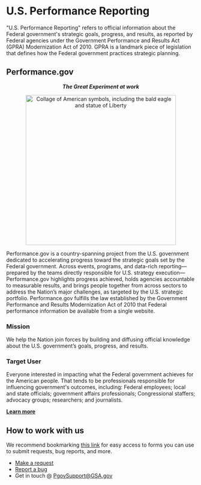 # U.S. Performance Reporting
"U.S. Performance Reporting" refers to official information about the Federal government's strategic goals, progress, and results, as reported by Federal agencies under the Government Performance and Results Act (GPRA) Modernization Act of 2010. GPRA is a landmark piece of legislation that defines how the Federal government practices strategic planning.

## Performance.gov
<p align="center" style="font-weight: bold; font-style: italic;">
The Great Experiment at work
</p>
<p align="center">
<img src="https://assets.performance.gov/US-performance-reporting/pgov-collage.png"
     alt="Collage of American symbols, including the bald eagle and statue of Liberty"
     style="width: 400px; height: auto;" />
     </p>

Performance.gov is a country-spanning project from the U.S. government dedicated to accelerating progress toward the strategic goals set by the Federal government. Across events, programs, and data-rich reporting—prepared by the teams directly responsible for U.S. strategy execution—Performance.gov highlights progress achieved, holds agencies accountable to measurable results, and brings people together from across sectors to address the Nation’s major challenges, as targeted by the U.S. strategic portfolio. Performance.gov fulfills the law established by the Government Performance and Results Modernization Act of 2010 that Federal performance information be available from a single website.

### Mission

We help the Nation join forces by building and diffusing official knowledge about the U.S. government’s goals, progress, and results.

### Target User
Everyone interested in impacting what the Federal government achieves for the American people. That tends to be professionals responsible for influencing government's outcomes, including: Federal employees; local and state officials; government affairs professionals; Congressional staffers; advocacy groups; researchers; and journalists.

**[Learn more](https://github.com/GSA/US-performance-reporting/wiki)**

## How to work with us
We recommend bookmarking [this link](https://github.com/GSA/US-performance-reporting/issues/new/choose) for easy access to forms you can use to submit requests, bug reports, and more.
* [Make a request](https://github.com/GSA/US-performance-reporting/issues/new?assignees=metzgr&labels=new&template=request.yaml&title=%5BRequest%5D%3A+)
* [Report a bug](https://github.com/GSA/US-performance-reporting/issues/new?assignees=metzgr%2Cryanwoldatwork&labels=bug%2Ctriage&template=bug_report.yaml&title=%5BBug%5D%3A+)
* Get in touch @ PgovSupport@GSA.gov
